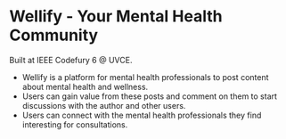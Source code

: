 # Wellify -  Your Mental Health Community

Built at IEEE Codefury 6 @ UVCE.

- Wellify is a platform for mental health professionals to post content about mental health and wellness.
- Users can gain value from these posts and comment on them to start discussions with the author and other users.
- Users can connect with the mental health professionals they find interesting for consultations.

